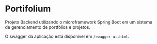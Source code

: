 # Portifolium

Projeto Backend utilizando o microframework Spring Boot em um sistema de gerenciamento de portfólios e projetos.

O swagger da aplicação está disponível em `/swagger-ui.html`.
